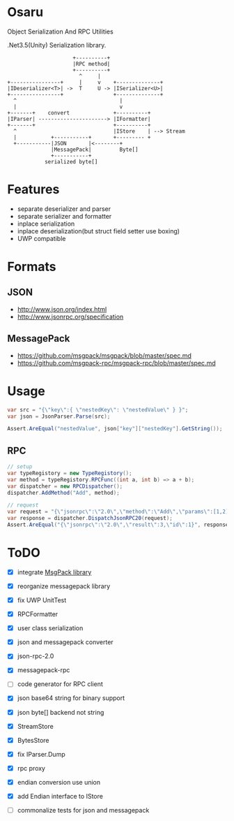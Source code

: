 # Osaru
Object Serialization And RPC Utilities

.Net3.5(Unity) Serialization library.

```
                     +----------+
                     |RPC method|
                     +----------+
                       ^     |
+----------------+     |     v    +--------------+
|IDeserializer<T>| ->  T     U -> |ISerializer<U>|
+----------------+                +--------------+
  ^                                 |
  |                                 v
+-------+    convert              +----------+
|IParser| ----------------------> |IFormatter|
+-------+                         +----------+
  ^                               |IStore    | --> Stream
  |           +-----------+       +--------- +
  +-----------|JSON       |<--------+
              |MessagePack|         Byte[]
              +-----------+
            serialized byte[]
```

# Features
* separate deserializer and parser
* separate serializer and formatter
* inplace serialization
* inplace deserialization(but struct field setter use boxing)
* UWP compatible

# Formats

## JSON
* http://www.json.org/index.html
* http://www.jsonrpc.org/specification

## MessagePack
* https://github.com/msgpack/msgpack/blob/master/spec.md
* https://github.com/msgpack-rpc/msgpack-rpc/blob/master/spec.md

# Usage

```cs
var src = "{\"key\":{ \"nestedKey\": \"nestedValue\" } }";
var json = JsonParser.Parse(src);

Assert.AreEqual("nestedValue", json["key"]["nestedKey"].GetString());
```

## RPC

```cs
// setup
var typeRegistory = new TypeRegistory();
var method = typeRegistory.RPCFunc((int a, int b) => a + b);
var dispatcher = new RPCDispatcher();
dispatcher.AddMethod("Add", method);

// request
var request = "{\"jsonrpc\":\"2.0\",\"method\":\"Add\",\"params\":[1,2],\"id\":1}";
var response = dispatcher.DispatchJsonRPC20(request);
Assert.AreEqual("{\"jsonrpc\":\"2.0\",\"result\":3,\"id\":1}", response);
```

# ToDO
* [x] integrate [MsgPack library](https://github.com/ousttrue/NMessagePack)
* [x] reorganize messagepack library
* [x] fix UWP UnitTest
* [x] RPCFormatter
* [x] user class serialization
* [x] json and messagepack converter
* [x] json-rpc-2.0
* [x] messagepack-rpc
* [ ] code generator for RPC client
* [x] json base64 string for binary support
* [x] json byte[] backend not string
* [x] StreamStore
* [x] BytesStore
* [x] fix IParser.Dump
* [x] rpc proxy
* [x] endian conversion use union
* [x] add Endian interface to IStore 
* [ ] commonalize tests for json and messagepack

